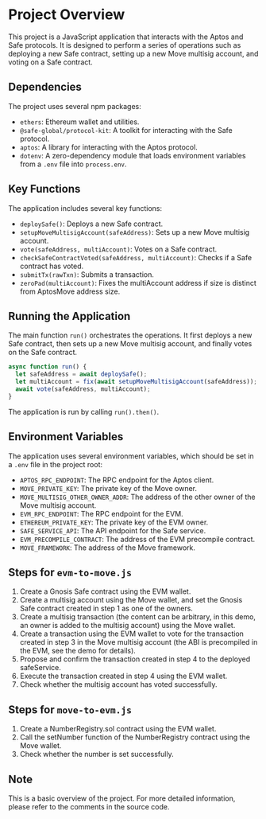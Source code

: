 # Project Overview

This project is a JavaScript application that interacts with the Aptos and Safe protocols. It is designed to perform a series of operations such as deploying a new Safe contract, setting up a new Move multisig account, and voting on a Safe contract.

## Dependencies

The project uses several npm packages:

- `ethers`: Ethereum wallet and utilities.
- `@safe-global/protocol-kit`: A toolkit for interacting with the Safe protocol.
- `aptos`: A library for interacting with the Aptos protocol.
- `dotenv`: A zero-dependency module that loads environment variables from a `.env` file into `process.env`.

## Key Functions

The application includes several key functions:

- `deploySafe()`: Deploys a new Safe contract.
- `setupMoveMultisigAccount(safeAddress)`: Sets up a new Move multisig account.
- `vote(safeAddress, multiAccount)`: Votes on a Safe contract.
- `checkSafeContractVoted(safeAddress, multiAccount)`: Checks if a Safe contract has voted.
- `submitTx(rawTxn)`: Submits a transaction.
- `zeroPad(multiAccount)`: Fixes the multiAccount address if size is distinct from AptosMove address size.

## Running the Application

The main function `run()` orchestrates the operations. It first deploys a new Safe contract, then sets up a new Move multisig account, and finally votes on the Safe contract.

```javascript
async function run() {
  let safeAddress = await deploySafe();
  let multiAccount = fix(await setupMoveMultisigAccount(safeAddress));
  await vote(safeAddress, multiAccount);
}
```

The application is run by calling `run().then()`.

## Environment Variables

The application uses several environment variables, which should be set in a `.env` file in the project root:

- `APTOS_RPC_ENDPOINT`: The RPC endpoint for the Aptos client.
- `MOVE_PRIVATE_KEY`: The private key of the Move owner.
- `MOVE_MULTISIG_OTHER_OWNER_ADDR`: The address of the other owner of the Move multisig account.
- `EVM_RPC_ENDPOINT`: The RPC endpoint for the EVM.
- `ETHEREUM_PRIVATE_KEY`: The private key of the EVM owner.
- `SAFE_SERVICE_API`: The API endpoint for the Safe service.
- `EVM_PRECOMPILE_CONTRACT`: The address of the EVM precompile contract.
- `MOVE_FRAMEWORK`: The address of the Move framework.

## Steps for `evm-to-move.js`

1. Create a Gnosis Safe contract using the EVM wallet.
2. Create a multisig account using the Move wallet, and set the Gnosis Safe contract created in step 1 as one of the owners.
3. Create a multisig transaction (the content can be arbitrary, in this demo, an owner is added to the multisig account) using the Move wallet.
4. Create a transaction using the EVM wallet to vote for the transaction created in step 3 in the Move multisig account (the ABI is precompiled in the EVM, see the demo for details).
5. Propose and confirm the transaction created in step 4 to the deployed safeService.
6. Execute the transaction created in step 4 using the EVM wallet.
7. Check whether the multisig account has voted successfully.

## Steps for `move-to-evm.js`

1. Create a NumberRegistry.sol contract using the EVM wallet.
2. Call the setNumber function of the NumberRegistry contract using the Move wallet.
3. Check whether the number is set successfully.

## Note

This is a basic overview of the project. For more detailed information, please refer to the comments in the source code.
